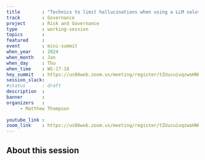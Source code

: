 ```yaml
---
title        : "Technics to limit hallucinations when using a LLM solution like ChatGPT"
track        : Governance
project      : Risk and Governance
type         : working-session
topics       : 
featured     :
event        : mini-summit
when_year    : 2024
when_month   : Jan
when_day     : Thu
when_time    : WS-17-18
hey_summit   : https://us06web.zoom.us/meeting/register/tZUucuivqzwoHNHCUYqioU_JiA7I0_B6LzSt
session_slack:
#status      : draft
description  :
banner       : 
organizers   :
     - Matthew Thompson
    
youtube_link : 
zoom_link    : https://us06web.zoom.us/meeting/register/tZUucuivqzwoHNHCUYqioU_JiA7I0_B6LzSt
---
```


## About this session
